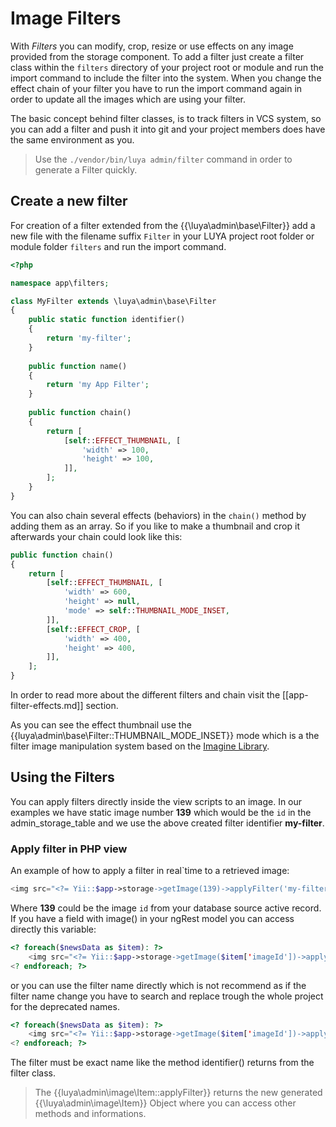 # Image Filters

With *Filters* you can modify, crop, resize or use effects on any image provided from the storage component. To add a filter just create a filter class within the `filters` directory of your project root or module and run the import command to include the filter into the system. When you change the effect chain of your filter you have to run the import command again in order to update all the images which are using your filter.

The basic concept behind filter classes, is to track filters in VCS system, so you can add a filter and push it into git and your project members does have the same environment as you.

> Use the `./vendor/bin/luya admin/filter` command in order to generate a Filter quickly.

## Create a new filter

For creation of a filter extended from the {{\luya\admin\base\Filter}} add a new file with the filename suffix `Filter` in your LUYA project root folder or module folder `filters` and run the import command.

```php
<?php

namespace app\filters;

class MyFilter extends \luya\admin\base\Filter
{    
    public static function identifier()
    {
        return 'my-filter';
    }
    
    public function name()
    {
        return 'my App Filter';
    }
    
    public function chain()
    {
        return [
            [self::EFFECT_THUMBNAIL, [
                'width' => 100,
                'height' => 100,
            ]],
        ];
    }
}
```

You can also chain several effects (behaviors) in the `chain()` method by adding them as an array. So if you like to make a thumbnail and crop it afterwards your chain could look like this:

```php
public function chain()
{
    return [
        [self::EFFECT_THUMBNAIL, [
            'width' => 600,
            'height' => null,
            'mode' => self::THUMBNAIL_MODE_INSET,
        ]],
        [self::EFFECT_CROP, [
            'width' => 400,
            'height' => 400,
        ]],
    ];
}
```

In order to read more about the different filters and chain visit the [[app-filter-effects.md]] section.

As you can see the effect thumbnail use the {{luya\admin\base\Filter::THUMBNAIL_MODE_INSET}} mode which is a the filter image manipulation system based on the [Imagine Library](https://github.com/avalanche123/Imagine).

## Using the Filters

You can apply filters directly inside the view scripts to an image. In our examples we have static image number **139** which would be the `id` in the admin_storage_table and we use the above created filter identifier **my-filter**.

### Apply filter in PHP view

An example of how to apply a filter in real`time to a retrieved image:

```php
<img src="<?= Yii::$app->storage->getImage(139)->applyFilter('my-filter')->source; ?>" border="0" />
```

Where **139** could be the image `id` from your database source active record. If you have a field with image() in your ngRest model you can access directly this variable:

```php
<? foreach($newsData as $item): ?>
    <img src="<?= Yii::$app->storage->getImage($item['imageId'])->applyFilter(\app\filters\MyFilter::identifier())->source; ?>" border="0" />
<? endforeach; ?>
```

or you can use the filter name directly which is not recommend as if the filter name change you have to search and replace trough the whole project for the deprecated names.

```php
<? foreach($newsData as $item): ?>
    <img src="<?= Yii::$app->storage->getImage($item['imageId'])->applyFilter('my-filter')->source; ?>" border="0" />
<? endforeach; ?>
```

The filter must be exact name like the method identifier() returns from the filter class.

> The {{luya\admin\image\Item::applyFilter}} returns the new generated {{\luya\admin\image\Item}} Object where you can access other methods and informations.
